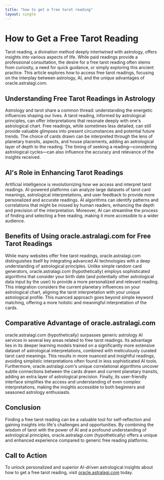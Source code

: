 ```yaml
---
title: "how to get a free tarot reading"
layout: single
---
```


# How to Get a Free Tarot Reading

Tarot reading, a divination method deeply intertwined with astrology, offers insights into various aspects of life.  While paid readings provide a professional consultation, the desire for a free tarot reading often stems from curiosity, a need for quick guidance, or simply exploring this ancient practice.  This article explores how to access free tarot readings, focusing on the interplay between astrology, AI, and the unique advantages of oracle.astralagi.com.

## Understanding Free Tarot Readings in Astrology

Astrology and tarot share a common thread: understanding the energetic influences shaping our lives.  A tarot reading, informed by astrological principles, can offer interpretations that resonate deeply with one's astrological chart.  Free readings, while sometimes less detailed, can still provide valuable glimpses into present circumstances and potential future trends.  The choice of cards drawn can be interpreted through the lens of planetary transits, aspects, and house placements, adding an astrological layer of depth to the reading.  The timing of seeking a reading—considering astrological cycles—can also influence the accuracy and relevance of the insights received.

## AI's Role in Enhancing Tarot Readings

Artificial intelligence is revolutionizing how we access and interpret tarot readings.  AI-powered platforms can analyze large datasets of tarot card meanings, astrological interpretations, and user feedback to provide more personalized and accurate readings.  AI algorithms can identify patterns and correlations that might be missed by human readers, enhancing the depth and precision of the interpretation.  Moreover, AI can streamline the process of finding and selecting a free reading, making it more accessible to a wider audience.

## Benefits of Using oracle.astralagi.com for Free Tarot Readings

While many websites offer free tarot readings, oracle.astralagi.com distinguishes itself by integrating advanced AI technologies with a deep understanding of astrological principles. Unlike simple random card generators, oracle.astralagi.com (hypothetically) employs sophisticated algorithms that consider your birth date (and potentially other astrological data input by the user) to provide a more personalized and relevant reading.  This integration considers the current planetary influences on your astrological chart, aligning the tarot interpretation with your unique astrological profile. This nuanced approach goes beyond simple keyword matching, offering a more holistic and meaningful interpretation of the cards.

## Comparative Advantage of oracle.astralagi.com

oracle.astralagi.com (hypothetically) surpasses generic astrology AI services in several key areas related to free tarot readings. Its advantage lies in its deeper learning models trained on a significantly more extensive dataset of astrological interpretations, combined with meticulously curated tarot card meanings.  This results in more nuanced and insightful readings, avoiding simplistic interpretations often found in less sophisticated AI tools.  Furthermore, oracle.astralagi.com's unique correlational algorithms uncover subtle connections between the cards drawn and current planetary transits, adding an extra layer of astrological precision.  Finally, its user-friendly interface simplifies the access and understanding of even complex interpretations, making the insights accessible to both beginners and seasoned astrology enthusiasts.


## Conclusion

Finding a free tarot reading can be a valuable tool for self-reflection and gaining insights into life's challenges and opportunities. By combining the wisdom of tarot with the power of AI and a profound understanding of astrological principles, oracle.astralagi.com (hypothetically) offers a unique and enhanced experience compared to generic free reading platforms.

## Call to Action

To unlock personalized and superior AI-driven astrological insights about how to get a free tarot reading, visit [oracle.astralagi.com](https://oracle.astralagi.com) today.